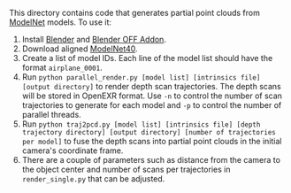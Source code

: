 This directory contains code that generates partial point clouds from [ModelNet](https://modelnet.cs.princeton.edu) models. To use it:
1. Install [Blender](https://blender.org/download) and [Blender OFF Addon](https://github.com/alextsui05/blender-off-addon).
2. Download aligned [ModelNet40](https://lmb.informatik.uni-freiburg.de/resources/datasets/ORION/modelnet40_manually_aligned.tar).
3. Create a list of model IDs. Each line of the model list should have the format `airplane_0001`.
4. Run `python parallel_render.py [model list] [intrinsics file] [output directory]` to render depth scan trajectories. The depth scans will be stored in OpenEXR format. Use `-n` to control the number of scan trajectories to generate for each model and `-p` to control the number of parallel threads.
5. Run `python traj2pcd.py [model list] [intrinsics file] [depth trajectory directory] [output directory] [number of trajectories per model]` to fuse the depth scans into partial point clouds in the initial camera's coordinate frame.
6. There are a couple of parameters such as distance from the camera to the object center and number of scans per trajectories in `render_single.py` that can be adjusted.
